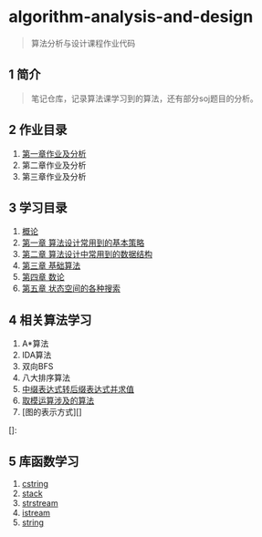 # algorithm-analysis-and-design

> 算法分析与设计课程作业代码

## 1 简介

> 笔记仓库，记录算法课学习到的算法，还有部分soj题目的分析。

## 2 作业目录

1. [第一章作业及分析][]
2. 第二章作业及分析
3. 第三章作业及分析

[第一章作业及分析]: https://github.com/wujr5/algorithm-analysis-and-design/blob/master/Homework/week1/homework1-analyze.md

## 3 学习目录

1. [概论][]
2. [第一章 算法设计常用到的基本策略][]
3. [第二章 算法设计中常用到的数据结构][]
4. [第三章 基础算法][]
5. [第四章 数论][]
6. [第五章 状态空间的各种搜索][]

[概论]: https://github.com/wujr5/algorithm-analysis-and-design/blob/master/Course/introduction.md
[第一章 算法设计常用到的基本策略]: https://github.com/wujr5/algorithm-analysis-and-design/blob/master/Course/Chapter1/chapter1.md
[第二章 算法设计中常用到的数据结构]: https://github.com/wujr5/algorithm-analysis-and-design/blob/master/Course/Chapter2/Chapter2.md
[第三章 基础算法]: https://github.com/wujr5/algorithm-analysis-and-design/blob/master/Course/Chapter3/Chapter3.md
[第四章 数论]: https://github.com/wujr5/algorithm-analysis-and-design/blob/master/Course/Chapter4/Chapter4.md
[第五章 状态空间的各种搜索]: https://github.com/wujr5/algorithm-analysis-and-design/blob/master/Course/Chapter5/Chapter5.md

## 4 相关算法学习

1. A*算法
2. IDA算法
3. 双向BFS
4. 八大排序算法
5. [中缀表达式转后缀表达式并求值][]
6. [取模运算涉及的算法][]
7. [图的表示方式][]

[中缀表达式转后缀表达式并求值]: https://github.com/wujr5/algorithm-analysis-and-design/blob/master/relative-algorithm-learning/5-infix-to-postfix.md
[取模运算涉及的算法]: https://github.com/wujr5/algorithm-analysis-and-design/blob/master/relative-algorithm-learning/6-algorithm-about-modulo-operation.md
[]: 

## 5 库函数学习

1. [cstring][]
2. [stack][]
3. [strstream][]
4. [istream][]
5. [string][]

[cstring]: https://github.com/wujr5/algorithm-analysis-and-design/blob/master/library-function-learning/1-cstring.md
[stack]: https://github.com/wujr5/algorithm-analysis-and-design/blob/master/library-function-learning/2-stack.md
[strstream]: https://github.com/wujr5/algorithm-analysis-and-design/blob/master/library-function-learning/3-istrstream-and-ostrstream.md
[istream]: https://github.com/wujr5/algorithm-analysis-and-design/blob/master/library-function-learning/4-istream.md
[string]: https://github.com/wujr5/algorithm-analysis-and-design/blob/master/library-function-learning/5-string.md